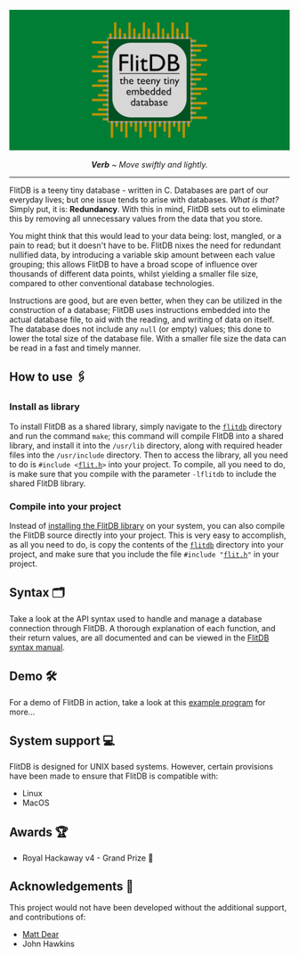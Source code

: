 ![FlitDB](./assets/banner.png?raw=true)

<p align="center"><i><b>Verb</b> ~ Move swiftly and lightly.</i></p>

***

FlitDB is a teeny tiny database - written in C. Databases are part of our everyday lives; but one issue tends to arise with databases. *What is that?* Simply put, it is: **Redundancy**. With this in mind, FlitDB sets out to eliminate this by removing all unnecessary values from the data that you store.

You might think that this would lead to your data being: lost, mangled, or a pain to read; but it doesn't have to be. FlitDB nixes the need for redundant nullified data, by introducing a variable skip amount between each value grouping; this allows FlitDB to have a broad scope of influence over thousands of different data points, whilst yielding a smaller file size, compared to other conventional database technologies.

Instructions are good, but are even better, when they can be utilized in the construction of a database; FlitDB uses instructions embedded into the actual database file, to aid with the reading, and writing of data on itself. The database does not include any `null` (or empty) values; this done to lower the total size of the database file. With a smaller file size the data can be read in a fast and timely manner.

## How to use 🖇️
### Install as library
To install FlitDB as a shared library, simply navigate to the [`flitdb`](flitdb) directory and run the command `make`; this command will compile FlitDB into a shared library, and install it into the `/usr/lib` directory, along with required header files into the `/usr/include` directory. Then to access the library, all you need to do is `#include <`[`flit.h`](flitdb/flit.h)`>` into your project. To compile, all you need to do, is make sure that you compile with the parameter `-lflitdb` to include the shared FlitDB library.

### Compile into your project
Instead of [installing the FlitDB library](#Install-as-library) on your system, you can also compile the FlitDB source directly into your project. This is very easy to accomplish, as all you need to do, is copy the contents of the [`flitdb`](flitdb) directory into your project, and make sure that you include the file `#include "`[`flit.h`](flitdb/flit.h)`"` in your project.

## Syntax 🗂️
Take a look at the API syntax used to handle and manage a database connection through FlitDB. A thorough explanation of each function, and their return values, are all documented and can be viewed in the [FlitDB syntax manual](SYNTAX.md).

## Demo 🛠️
For a demo of FlitDB in action, take a look at this [example program](demo) for more...

## System support 💻
FlitDB is designed for UNIX based systems. However, certain provisions have been made to ensure that FlitDB is compatible with:
 - Linux
 - MacOS

## Awards 🏆
 - Royal Hackaway v4 - Grand Prize 🥇

## Acknowledgements 🤝
This project would not have been developed without the additional support, and contributions of:

 - [Matt Dear](https://github.com/mattdear)
 - John Hawkins
